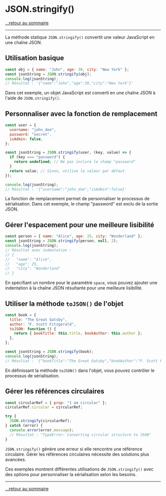 # JSON.stringify()

[...retour au sommaire](../sommaire.md)

---

La méthode statique `JSON.stringify()` convertit une valeur JavaScript en une chaîne JSON.

## Utilisation basique

```javascript
const obj = { name: "John", age: 30, city: "New York" };
const jsonString = JSON.stringify(obj);
console.log(jsonString);
// Résultat : '{"name":"John","age":30,"city":"New York"}'
```

Dans cet exemple, un objet JavaScript est converti en une chaîne JSON à l'aide de `JSON.stringify()`.

## Personnaliser avec la fonction de remplacement

```javascript
const user = {
  username: "john_doe",
  password: "secret",
  isAdmin: false,
};

const jsonString = JSON.stringify(user, (key, value) => {
  if (key === "password") {
    return undefined; // Ne pas inclure le champ "password"
  }
  return value; // Sinon, utilise la valeur par défaut
});

console.log(jsonString);
// Résultat : '{"username":"john_doe","isAdmin":false}'
```

La fonction de remplacement permet de personnaliser le processus de sérialisation. Dans cet exemple, le champ "password" est exclu de la sortie JSON.

## Gérer l'espacement pour une meilleure lisibilité

```javascript
const person = { name: "Alice", age: 25, city: "Wonderland" };
const jsonString = JSON.stringify(person, null, 2);
console.log(jsonString);
// Résultat avec indentation : 
// {
//   "name": "Alice",
//   "age": 25,
//   "city": "Wonderland"
// }
```

En spécifiant un nombre pour le paramètre `space`, vous pouvez ajouter une indentation à la chaîne JSON résultante pour une meilleure lisibilité.

## Utiliser la méthode `toJSON()` de l'objet

```javascript
const book = {
  title: "The Great Gatsby",
  author: "F. Scott Fitzgerald",
  toJSON: function () {
    return { bookTitle: this.title, bookAuthor: this.author };
  },
};

const jsonString = JSON.stringify(book);
console.log(jsonString);
// Résultat : '{"bookTitle":"The Great Gatsby","bookAuthor":"F. Scott Fitzgerald"}'
```

En définissant la méthode `toJSON()` dans l'objet, vous pouvez contrôler le processus de sérialisation.

## Gérer les références circulaires

```javascript
const circularRef = { prop: "I am circular" };
circularRef.circular = circularRef;

try {
  JSON.stringify(circularRef);
} catch (error) {
  console.error(error.message);
  // Résultat : "TypeError: Converting circular structure to JSON"
}
```

`JSON.stringify()` génère une erreur si elle rencontre une référence circulaire. Gérer les références circulaires nécessite des solutions plus avancées.

Ces exemples montrent différentes utilisations de `JSON.stringify()` avec des options pour personnaliser la sérialisation selon les besoins.

---

[...retour au sommaire](../sommaire.md)
